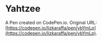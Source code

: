 # Yahtzee

A Pen created on CodePen.io. Original URL: [https://codepen.io/lizkaraffa/pen/ybYmLp](https://codepen.io/lizkaraffa/pen/ybYmLp).


